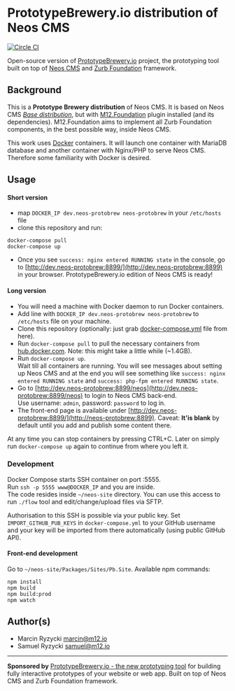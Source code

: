 # PrototypeBrewery.io distribution of Neos CMS
[![Circle CI](https://circleci.com/gh/million12/neos-protobrew-distribution.svg?style=svg)](https://circleci.com/gh/million12/neos-protobrew-distribution)

Open-source version of [PrototypeBrewery.io](https://prototypebrewery.io/) project, 
the prototyping tool built on top of [Neos CMS](http://neos.io/) and 
[Zurb Foundation](http://foundation.zurb.com/) framework.


## Background

This is a **Prototype Brewery distribution** of Neos CMS. It is based on Neos CMS
*[Base distribution](https://github.com/neos/neos-base-distribution)*, but with [M12.Foundation](https://github.com/million12/M12.Foundation)
plugin installed (and its dependencies). M12.Foundation aims to implement
all Zurb Foundation components, in the best possible way, inside Neos CMS.

This work uses [Docker](https://docker.com/) containers. It will launch 
one container with MariaDB database and another container with Nginx/PHP 
to serve Neos CMS. Therefore some familiarity with Docker is desired.

## Usage

#### Short version

* map `DOCKER_IP dev.neos-protobrew neos-protobrew` in your `/etc/hosts` file
* clone this repository and run:  
```
docker-compose pull
docker-compose up
```
* Once you see `success: nginx entered RUNNING state` in the console, 
go to [http://dev.neos-protobrew:8899/](http://dev.neos-protobrew:8899) 
in your browser. PrototypeBrewery.io edition of Neos CMS is ready!

#### Long version

+ You will need a machine with Docker daemon to run Docker containers.
+ Add line with `DOCKER_IP dev.neos-protobrew neos-protobrew` 
  to `/etc/hosts` file on your machine. 
+ Clone this repository (optionally: just grab 
  [docker-compose.yml](docker-compose.yml) file from here).
+ Run `docker-compose pull` to pull the necessary containers from 
  [hub.docker.com](https://hub.docker.com/). Note: this might take 
  a little while (~1.4GB).
+ Run `docker-compose up`.  
  Wait till all containers are running. You will see messages about 
  setting up Neos CMS and at the end you will see something like 
  `success: nginx entered RUNNING state` and `success: php-fpm entered RUNNING state`.
+ Go to [http://dev.neos-protobrew:8899/neos](http://dev.neos-protobrew:8899/neos) 
  to login to Neos CMS back-end.  
  Use username: `admin`, password: `password` to log in.
+ The front-end page is available under 
  [http://dev.neos-protobrew:8899/](http://neos-protobrew:8899). 
  Caveat: **It'is blank** by default until you add and publish some content 
  there.

At any time you can stop containers by pressing CTRL+C. Later on simply 
run `docker-compose up` again to continue from where you left it.

### Development

Docker Compose starts SSH container on port :5555.  
Run `ssh -p 5555 www@DOCKER_IP` and you are inside.  
The code resides inside `~/neos-site` directory. You can use this access 
to run `./flow` tool and edit/change/upload files via SFTP. 

Authorisation to this SSH is possible via your public key. 
Set `IMPORT_GITHUB_PUB_KEYS` in `docker-compose.yml` to your GitHub username
and your key will be imported from there automatically (using public GitHub API).

#### Front-end development

Go to `~/neos-site/Packages/Sites/Pb.Site`. Available npm commands:

```
npm install
npm build
npm build:prod
npm watch
```


## Author(s)

* Marcin Ryzycki marcin@m12.io  
* Samuel Ryzycki samuel@m12.io

---

**Sponsored by** [PrototypeBrewery.io - the new prototyping tool](http://prototypebrewery.io/) 
for building fully interactive prototypes of your website or web app. Built on top of 
Neos CMS and Zurb Foundation framework.
